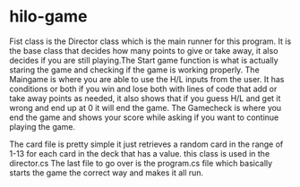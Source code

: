 # hilo-game
Fist class is the Director class which is the main runner for this program. It is the base class that decides how many points to give or take away, it also decides
if you are still playing.The Start game function is what is actually staring the game and checking if the game is working properly. The Maingame is where you are able to 
use the H/L inputs from the user. It has conditions or both if you win and lose both with lines of code that add or take away points as needed, it also shows that if you 
guess H/L and get it wrong and end up at 0 it will end the game. The Gamecheck is where you end the game and shows your score while asking if you want to continue
playing the game. 

The card file is pretty simple it just retrieves a random card in the range of 1-13 for each card in the deck that has a value. this class is used in the director.cs
The last file to go over is the program.cs file which basically starts the game the correct way and makes it all run.
